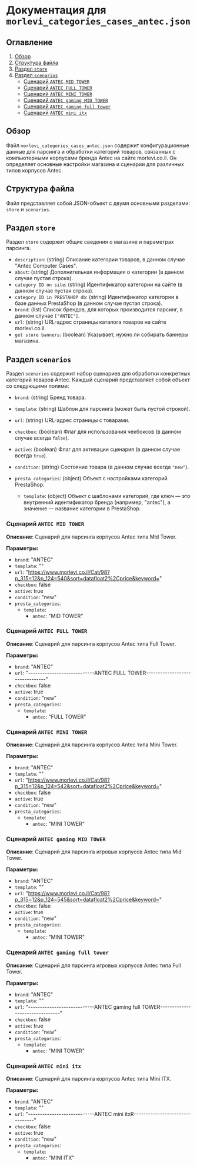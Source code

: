 # Документация для `morlevi_categories_cases_antec.json`

## Оглавление

1. [Обзор](#обзор)
2. [Структура файла](#структура-файла)
3. [Раздел `store`](#раздел-store)
4. [Раздел `scenarios`](#раздел-scenarios)
    - [Сценарий `ANTEC MID TOWER`](#сценарий-antec-mid-tower)
    - [Сценарий `ANTEC FULL TOWER`](#сценарий-antec-full-tower)
    - [Сценарий `ANTEC MINI TOWER`](#сценарий-antec-mini-tower)
    - [Сценарий `ANTEC gaming MID TOWER`](#сценарий-antec-gaming-mid-tower)
    - [Сценарий `ANTEC gaming full tower`](#сценарий-antec-gaming-full-tower)
    - [Сценарий `ANTEC mini itx`](#сценарий-antec-mini-itx)

## Обзор

Файл `morlevi_categories_cases_antec.json` содержит конфигурационные данные для парсинга и обработки категорий товаров, связанных с компьютерными корпусами бренда Antec на сайте morlevi.co.il. Он определяет основные настройки магазина и сценарии для различных типов корпусов Antec.

## Структура файла

Файл представляет собой JSON-объект с двумя основными разделами: `store` и `scenarios`.

## Раздел `store`

Раздел `store` содержит общие сведения о магазине и параметрах парсинга.

-   `description`: (string) Описание категории товаров, в данном случае "Antec Computer Cases".
-   `about`: (string) Дополнительная информация о категории (в данном случае пустая строка).
-   `category ID on site`: (string) Идентификатор категории на сайте (в данном случае пустая строка).
-   `category ID in PRESTAHOP db`: (string) Идентификатор категории в базе данных PrestaShop (в данном случае пустая строка).
-   `brand`: (list) Список брендов, для которых производится парсинг, в данном случае `["ANTEC"]`.
-   `url`: (string) URL-адрес страницы каталога товаров на сайте morlevi.co.il.
-   `get store banners`: (boolean) Указывает, нужно ли собирать баннеры магазина.

## Раздел `scenarios`

Раздел `scenarios` содержит набор сценариев для обработки конкретных категорий товаров Antec. Каждый сценарий представляет собой объект со следующими полями:

-   `brand`: (string) Бренд товара.
-   `template`: (string) Шаблон для парсинга (может быть пустой строкой).
-   `url`: (string) URL-адрес страницы с товарами.
-   `checkbox`: (boolean) Флаг для использования чекбоксов (в данном случае всегда `false`).
-   `active`: (boolean) Флаг для активации сценария (в данном случае всегда `true`).
-   `condition`: (string) Состояние товара (в данном случае всегда `"new"`).
-   `presta_categories`: (object) Объект с настройками категорий PrestaShop.

    -   `template`: (object) Объект с шаблонами категорий, где ключ — это внутренний идентификатор бренда (например, "antec"), а значение — название категории в PrestaShop.

### Сценарий `ANTEC MID TOWER`

**Описание**: Сценарий для парсинга корпусов Antec типа Mid Tower.

**Параметры:**
-   `brand`: "ANTEC"
-   `template`: ""
-   `url`: "https://www.morlevi.co.il/Cat/98?p_315=12&p_124=540&sort=datafloat2%2Cprice&keyword="
-   `checkbox`: false
-   `active`: true
-   `condition`: "new"
-   `presta_categories`:
    -   `template`:
        -   `antec`: "MID TOWER"

### Сценарий `ANTEC FULL TOWER`

**Описание**: Сценарий для парсинга корпусов Antec типа Full Tower.

**Параметры:**
-   `brand`: "ANTEC"
-   `url`: "----------------------------ANTEC FULL TOWER--------------------------------"
-   `checkbox`: false
-   `active`: true
-   `condition`: "new"
-   `presta_categories`:
    -   `template`:
        -   `antec`: "FULL TOWER"

### Сценарий `ANTEC MINI TOWER`

**Описание**: Сценарий для парсинга корпусов Antec типа Mini Tower.

**Параметры:**
-   `brand`: "ANTEC"
-   `template`: ""
-   `url`: "https://www.morlevi.co.il/Cat/98?p_315=12&p_124=542&sort=datafloat2%2Cprice&keyword="
-   `checkbox`: false
-   `active`: true
-   `condition`: "new"
-   `presta_categories`:
    -   `template`:
        -   `antec`: "MINI TOWER"

### Сценарий `ANTEC gaming MID TOWER`

**Описание**: Сценарий для парсинга игровых корпусов Antec типа Mid Tower.

**Параметры:**
-   `brand`: "ANTEC"
-   `template`: ""
-  `url`: "https://www.morlevi.co.il/Cat/98?p_315=12&p_124=545&sort=datafloat2%2Cprice&keyword="
-   `checkbox`: false
-   `active`: true
-   `condition`: "new"
-   `presta_categories`:
    -   `template`:
        -   `antec`: "MINI TOWER"

### Сценарий `ANTEC gaming full tower`

**Описание**: Сценарий для парсинга игровых корпусов Antec типа Full Tower.

**Параметры:**
-   `brand`: "ANTEC"
-   `template`: ""
-   `url`: "----------------------------ANTEC gaming full TOWER--------------------------------"
-   `checkbox`: false
-   `active`: true
-   `condition`: "new"
-   `presta_categories`:
    -   `template`:
        -   `antec`: "MINI TOWER"

### Сценарий `ANTEC mini itx`

**Описание**: Сценарий для парсинга корпусов Antec типа Mini ITX.

**Параметры:**
-   `brand`: "ANTEC"
-   `template`: ""
-   `url`: "----------------------------ANTEC mini itxR--------------------------------"
-   `checkbox`: false
-   `active`: true
-   `condition`: "new"
-   `presta_categories`:
    -   `template`:
        -   `antec`: "MINI ITX"
